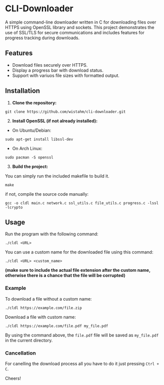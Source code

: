 # CLI-Downloader

A simple command-line downloader written in C for downloading files over HTTPS using OpenSSL library and sockets. This project demonstrates the use of SSL/TLS for secure communications and includes features for progress tracking during downloads.

## Features

- Download files securely over HTTPS.
- Display a progress bar with download status.
- Support with variuos file sizes with formatted output.

## Installation

1. **Clone the repository:**
```
git clone https://github.com/wistahm/cli-downloader.git
```

2. **Install OpenSSL (if not already installed):**

- On Ubuntu/Debian:
```
sudo apt-get install libssl-dev
```

- On Arch Linux:
```
sudo pacman -S openssl
```

3. **Build the project:**

You can simply run the included makefile to build it.
```
make
```

if not, compile the source code manually:
```
gcc -o cldl main.c network.c ssl_utils.c file_utils.c progress.c -lssl -lcrypto
```

## Usage

Run the program with the following command:
```
./cldl <URL>
```

You can use a custom name for the downloaded file using this command:
```
./cldl <URL> <custom_name>
```
**(make sure to include the actual file extension after the custom name, otherwise there is a chance that the file will be corrupted)**

### Example

To download a file without a custom name:
```
./cldl https://example.com/file.zip
```

Download a file with custom name:
```
./cldl https://example.com/file.pdf my_file.pdf
```

By using the command above, the `file.pdf` file will be saved as `my_file.pdf` in the current directory.

### Cancellation

For canelling the download process all you have to do it just pressing `Ctrl + C`.

Cheers!
